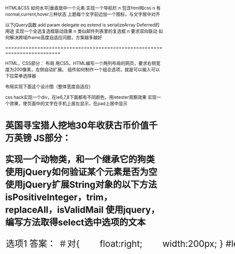 HTML&CSS
如何水平|垂直居中一个元素
实现一个导航栏
n 包含html和css
n 有normal,current,hover三种状态
上题每个文字前边加一个图标，与文字居中对齐



以下jQuery函数 add param delegate eq extend is serializeArray Deferred的用途
实现一个全选复选框联动效果
n 类似邮件列表里的复选框
n 要求双向联动
如何解决跨域iframe高度自适应问题，方案越多越好

=========================================================================

HTML，CSS部分：
布局    用CSS，HTML编写一个两列布局的网页，要求右侧宽度为200像素，左侧自动扩展。
组件如何制作一个组合选项，就是可以输入可以下拉菜单选择器

布局实现下面这个设计图（整体宽度自适应）

css hack实现一个div，在ie6,7,8下面都有不同颜色，用ietester观察效果
实现一个效果，使页面中的文字在手机上居左显示，在pad上居中显示
<html>
<head>
<meta charset ='utf-8'>
<meta name =“viewport”content =“initial-scale = 1.0，user-scalable = 0，minimum-scale = 1.0，maximum-scale = >
</ head>
<body>
<h1>英国寻宝猎人挖地30年收获古币价值千万英镑</ h1>
</ body>
</ html>
JS部分：

实现一个动物类，和一个继承它的狗类
使用jQuery如何验证某个元素是否为空
使用jQuery扩展String对象的以下方法
isPositiveInteger，trim，replaceAll，isValidMail
使用jquery，编写方法取得select选中选项的文本
<option value =“val1”> 选项1 </ option>



答案：
＃对{
　　float:right;
　　width:200px;
}
#left{
　　marin-right:200px;
}
<body>
　　<div id=”right”>…</div>
　　<div id=”left”>…</div>
</body>
答案不唯一

<HTML>
<HEAD>
<META http-equiv='Content-Type' content='text/html; charset=utf-8'>
<TITLE>可输入的下拉框</TITLE>
<style type="text/css">
    .comboBox {position:relative;margin:10px;}
    .comboBox select {width:120px; height:20px;}
    .comboBox input {width:102px;height:20px; position:absolute;}
</style>
</HEAD>
<BODY>
<div class="comboBox">
    <input type="text"></input>
    <select onChange="comboBoxSelect(this)">
        <option value="选项1">选项1</option>
        <option value="选项2">选项2</option>
        <option value="选项3">选项3</option>
        <option value="选项4">选项4</option>
    </select>
</div>
<script type="text/javascript">
comboBoxSelect = function(obj){
    var box = obj.parentNode;
    var ipt = box.getElementsByTagName("input");
    if(ipt.length) ipt[0].value = obj.value;
}
</script>
</BODY>
</HTML>


<！DOCTYPE html>
<html>
<head>
<meta charset =“utf-8”/>
<title> </ title>
<style type =“text / css”>
* {margin：0; 填充：0; 字体大小：13像素; 颜色：＃000; list-style：none;}
a {color：＃03c; text-decoration：none;}
a：hover {text-decoration：underline; color：＃c00;}
.list_unit {float：left; 最小宽度：300像素; 最大宽度：100％; padding：15px 0 8px 0; 显示：内联; position：relative;}
.list_unit .left {width：164px; 位置：绝对的; left：10px}
.list_unit .left a {display：block; border：1px solid＃d4d4d4;}
.list_unit .left a img {display：block; 宽度：160像素; 高度：120像素; 保证金：1px的; border：0;}
.list_unit .left span {display：block;}
。list_unit .left span a {border：none; 行高：30像素;
text-align：center;} .list_unit ul {margin-top：-5px; margin-left：180px;}
.list_unit ul li {line-height：22px; 颜色：＃039; 空白：NOWRAP; 文本溢出：省略号; overflow：hidden;}
</ style>
</ head>
<body>
    <div class =“list_unit”>
        <div class =“left”>
            <a href="#"> <img src =“http：// p0 .pstatp.com / large / 397/1766001672“/> </a>
            <span> <a href="#">感觉变了</a> </ span>
        </ div>
        <div class =”right“ >
            <ul>
                <li>·<a href="#">












内容框| 边界框| 继承
webkit另外支持：padding-box
ie6的边框

 背景色：蓝色;      

背景色：红\ 9; / * all ie * /
background-color：yellow \ 0; / * ie8 * /
+ background-color：pink; / * ie7 * /
_background-color：orange; / * IE6 * /

 <style> @media only screen and（min-width：500px）{h1 {text-align：center;}} </ style>

JS部分
var reg = /^[a-zA-Z][a-zA-Z_0-9]{4,19}$/;
reg.test("a1a__a1a__a1a__a1a__");

function Animal(name) {
   this.name = name;
}

Animal.prototype.getName = function() {alert(this.name)}
function Dog() {};
Dog.prototype = new Animal("Buddy");
Dog.prototype.constructor = Dog;
var dog = new Dog();

function cloneObject(o) {
    if(!o || 'object' !== typeof o) {
        return o;
    }
    var c = 'function' === typeof o.pop ? [] : {};
    var p, v;
    for(p in o) {
        if(o.hasOwnProperty(p)) {
            v = o[p];
            if(v && 'object' === typeof v) {
                c[p] = Ext.ux.clone(v);
            }
            else {
                c[p] = v;
            }
        }
    }
    return c;
};
//方法一if（！$（'＃keks'）。html（））{//什么都没有找到; }
//方法二if（$（'＃keks'）。is（“：empty”））{//什么都没有找到; }
$ .extend（String.prototype，{
    isPositiveInteger：函数（）{   
        返回/^[1-9]\d*$/.test(this）   
    }，修剪：函数（） {            返回this.replace（/（^ \ s *）|（\ s * $）| \ r | \ n / g，“”）        }，replaceAll：function（os，ns）{             return this.replace（new RegExp（os，“gm”），ns）        }，isValidMail：function（） {            return（new RegExp（/ ^ \ w +（（ - \ w +）|（\。\ w +））* \ @ [A-Za-z0-9] +（（\ ）[A-Za-z0-9] +）* \。[A-Za-z0-9] + $ /）。test（this.trim（）））        } }）












    return this.find（“option”）[index] .innerText; }; $（“select”）。on（“change”，function（）{     $（“p”）。text（$（this）.selectTextValue（））; }）</ script> </ body> </ html>

============================================================================
一、综合题：
3、请解释一下什么命名空间？并实现下列代码：
    写一个生成命名空间的函数toutiao.register，参数str是以" . "分隔的字符串。
    函数定义后可以如下使用：
    register('com.toutiao.common');
    com.toutiao.common.nav = {};
4、请实现如下代码：
    让button按钮被点击后，其内容每秒减1，直到为0后，恢复原值；期间按钮不可再次被点击；
    <button onclick="myFun()">60</button>
    <script>
        function myFun(){
            //TO-DO
        }
    </script>
5、下列代码无法正常执行，请指出问题所在？请修改app.js内的代码，使页面内可以正常alert出"ok"；
    <script data-node="main" src="/app.js">
        app.run();
    </script>
    其中，app.js内的内容为：
    var app = {
        run: function(){
            alert('ok');
        }
    };
============================================================================
CSS部分：
理论部分：
1，解释样式层叠的计算方法；
2，解释一下边距重叠概念，以及避免边距重叠的若干情形；
3，阐述常规流向、定位机制下的块级元素视觉格式化模型，以及过度约束的计算方法，direction的作用；
5，解释一下box-model：全部属性，各属性取值类型、范围、计算值方式，负值作用，
背景颜色、图片定位问题
6，介绍float概念：浮动元素的视觉格式化，浮动与非浮动元素的位置关系，清除浮动后元素与浮动元素的位置关系，包含浮动子元素的父元素高度问题以及解决方案；
7，介绍一下自己所了解的CSS3的相关属性，在项目中用到的有哪些？
8，介绍一下在项目开发过程中遇到的浏览器兼容问题，以及解决方法；
实践部分：
10，实现一个DIV容器，要求DIV宽度在小于320px，介于320~480px之间，大于480px等三种情况下具有不同的背景色；
11，指出下列代码的视觉效果，并给出你认为合理的其他实现方式；
 <style>
 #wrap{width:2014;background:red;}
 .sub-item{display:inline-block;width:50%;height:100px;line-height:100px;text-align:center;background:#abc;}
 .sub-item:first-child{background:yellow;}
 </style>

 <div id="wrap">
 <div class="sub-item">
 hello,
 </div>
 <div class="sub-item">
 bytedance
 </div>
 </div>


13，实现如下效果：给定一幅图片，其宽度占满整个屏幕可视区域宽度，页面向下滚动时，图片向内收缩；页面向上滚动时，图片向外伸展。
       参考：http://500px.com/
--------------------------------
JS部分：
15，解释一下xss概念，列举一些常见的xss攻击方法；
16，如何实现跨域请求，常见方式有哪些？
17，如何解决跨域iframe高度自适应问题？
==================================================================================================

前端基础题：
请描述HTTP状态吗304的作用与运作机制
请描述一下Javascript中事件的运行机制
请描述你所知道的跨域请求的可行措施，及其优缺点。
请描述XSS与CSRF的特征、产生原因，以及一些可行的预防措施。
请描述Long-Polling, Websockets, SSE(Server-Sent Event) 之间有什么区别
什么是浏览器的标准模式（standards mode）和怪异模式（quirks mode）
下段代码的执行结果：                                                        
(function(){
   if (true == {}) {
      alert('true');
   } else if (false == {}) {
      alert('false');
   }
}());
下段代码存在什么问题：                                                       
function foo(element, width, height) {
  element.onclick = function() {
    alert('width:' + width + ';height:' + height);
  };
}
=============================================
1.实现一个导航栏

包含html和css要求：

默认字体为黑色背景为白色
当前字体为白色背景为黑色
鼠标悬浮时字体黑色背景灰色
鼠标按下时字体黑色背景深灰色
2.实现样式
如桌面所诗
要求：
每行元素会随着框的大小变化而变化
3.实现一个全选复选框联动效果

要求：
使用jQuery和原生都可以
双向联动
======================================

4、输出以下运算结果 ：
  A. var  T = {
alias : 'TTT',
test  : function(){
console.log(this. alias);
}
};
setTimeout(T.test,500);
运行结果:               

B. if (!("toutiao" in window))
{
    var toutiao = 1;
}
console.log(toutiao);     
运行结果:                

C. function s() {  return 1 ;  }
  var s;
 console.log(typeof s);   
运行结果:                       

5、


7.下面id等于content的DIV其background-color值是什么。
<!DOCTYPE HTML>
<style type="text/css">
    div {
        width: 100px;
        height: 100px;
    }
    #c1 #c2 div.con {      
        background-color: yellow;
    }
    div {                 
        background-color: black;
    }
    #c2 div {             
        background-color: blue;
    }
    #c2 #content {        
        background-color: red;
    }
</style>
<div id="c1">
    <div id="c2">
        <div id="content" class="con"></div>
    </div>
</div>

9.请用JS实现一个类继承函数function extend(parent){ /*...*/}，函数的参数parent是一个function或者Object实例，返回一个继承于parent的function：例如传入一个父类/function Animal(){} ，返回一个继承于Animal的function；传入一个对象{name:””,say:function(){console.log(this.name);}}，返回一个function，基于该function去new一个实例(对象)时，实例包含name字段和say方法。




10.移动端CSS适配不同尺寸的设备屏幕，你所知道的方法。
=========================================================
和为m的数组题。
